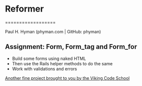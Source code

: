 # Reformer
==================

Paul H. Hyman (phyman.com | GitHub: phyman)

## Assignment: Form, Form_tag and Form_for

* Build some forms using naked HTML
* Then use the Rails helper methods to do the same
* Work with validations and errors

[Another fine project brought to you by the Viking Code School](http://vikingcodeschool.com)

